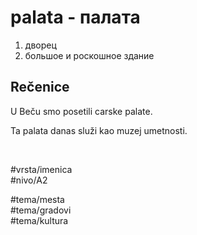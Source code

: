 # palata - палата

1. дворец  
2. большое и роскошное здание

## Rečenice

U Beču smo posetili carske palate.

Ta palata danas služi kao muzej umetnosti.

<br>

#vrsta/imenica  
#nivo/A2  

#tema/mesta  
#tema/gradovi  
#tema/kultura  
